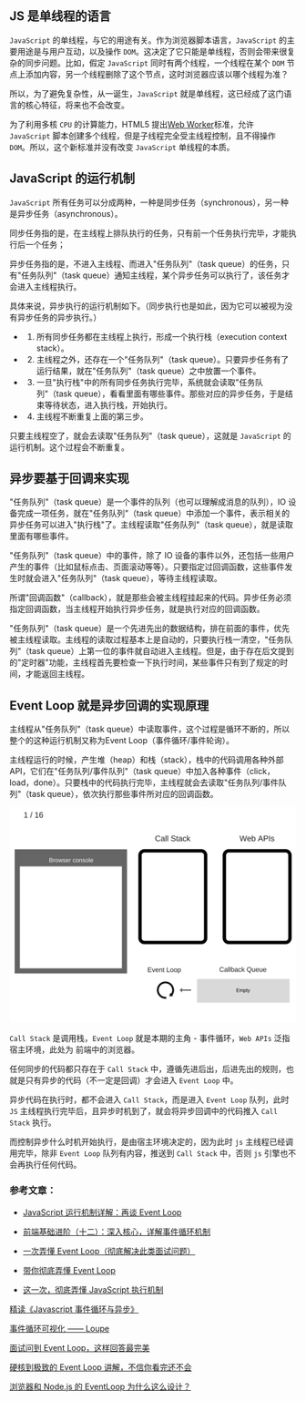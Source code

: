 ## JS 是单线程的语言

`JavaScript` 的单线程，与它的用途有关。作为浏览器脚本语言，`JavaScript` 的主要用途是与用户互动，以及操作 `DOM`。这决定了它只能是单线程，否则会带来很复杂的同步问题。比如，假定 `JavaScript` 同时有两个线程，一个线程在某个 `DOM` 节点上添加内容，另一个线程删除了这个节点，这时浏览器应该以哪个线程为准？

所以，为了避免复杂性，从一诞生，`JavaScript` 就是单线程，这已经成了这门语言的核心特征，将来也不会改变。

为了利用多核 `CPU` 的计算能力，HTML5 提出[Web Worker](http://www.ruanyifeng.com/blog/2018/07/web-worker.html)标准，允许 `JavaScript` 脚本创建多个线程，但是子线程完全受主线程控制，且不得操作 `DOM`。所以，这个新标准并没有改变 `JavaScript` 单线程的本质。

## JavaScript 的运行机制

`JavaScript` 所有任务可以分成两种，一种是同步任务（synchronous），另一种是异步任务（asynchronous）。

同步任务指的是，在主线程上排队执行的任务，只有前一个任务执行完毕，才能执行后一个任务；

异步任务指的是，不进入主线程、而进入"任务队列"（task queue）的任务，只有"任务队列"（task queue）通知主线程，某个异步任务可以执行了，该任务才会进入主线程执行。

具体来说，异步执行的运行机制如下。（同步执行也是如此，因为它可以被视为没有异步任务的异步执行。）

- 1. 所有同步任务都在主线程上执行，形成一个执行栈（execution context stack）。

- 2. 主线程之外，还存在一个"任务队列"（task queue）。只要异步任务有了运行结果，就在"任务队列"（task queue）之中放置一个事件。

- 3. 一旦"执行栈"中的所有同步任务执行完毕，系统就会读取"任务队列"（task queue），看看里面有哪些事件。那些对应的异步任务，于是结束等待状态，进入执行栈，开始执行。

- 4. 主线程不断重复上面的第三步。

只要主线程空了，就会去读取"任务队列"（task queue），这就是 `JavaScript` 的运行机制。这个过程会不断重复。

## 异步要基于回调来实现

"任务队列"（task queue）是一个事件的队列（也可以理解成消息的队列），IO 设备完成一项任务，就在"任务队列"（task queue）中添加一个事件，表示相关的异步任务可以进入"执行栈"了。主线程读取"任务队列"（task queue），就是读取里面有哪些事件。

"任务队列"（task queue）中的事件，除了 IO 设备的事件以外，还包括一些用户产生的事件（比如鼠标点击、页面滚动等等）。只要指定过回调函数，这些事件发生时就会进入"任务队列"（task queue），等待主线程读取。

所谓"回调函数"（callback），就是那些会被主线程挂起来的代码。异步任务必须指定回调函数，当主线程开始执行异步任务，就是执行对应的回调函数。

"任务队列"（task queue）是一个先进先出的数据结构，排在前面的事件，优先被主线程读取。主线程的读取过程基本上是自动的，只要执行栈一清空，"任务队列"（task queue）上第一位的事件就自动进入主线程。但是，由于存在后文提到的"定时器"功能，主线程首先要检查一下执行时间，某些事件只有到了规定的时间，才能返回主线程。

## Event Loop 就是异步回调的实现原理

主线程从"任务队列"（task queue）中读取事件，这个过程是循环不断的，所以整个的这种运行机制又称为Event Loop（事件循环/事件轮询）。

主线程运行的时候，产生堆（heap）和栈（stack），栈中的代码调用各种外部 API，它们在"任务队列/事件队列"（task queue）中加入各种事件（click，load，done）。只要栈中的代码执行完毕，主线程就会去读取"任务队列/事件队列"（task queue），依次执行那些事件所对应的回调函数。

![Event Loop 与 Call Stack、Web APIs 之间的关系](../images/EventLoop与CallStack&WebAPIs之间的关系.png)

`Call Stack` 是调用栈，`Event Loop` 就是本期的主角 - 事件循环，`Web APIs` 泛指宿主环境，此处为 前端中的浏览器。

任何同步的代码都只存在于 `Call Stack` 中，遵循先进后出，后进先出的规则，也就是只有异步的代码（不一定是回调）才会进入 `Event Loop` 中。

异步代码在执行时，都不会进入 `Call Stack`，而是进入 `Event Loop` 队列，此时 `JS` 主线程执行完毕后，且异步时机到了，就会将异步回调中的代码推入 `Call Stack` 执行。

而控制异步什么时机开始执行，是由宿主环境决定的，因为此时 `js` 主线程已经调用完毕，除非 `Event Loop` 队列有内容，推送到 `Call Stack` 中，否则 `js` 引擎也不会再执行任何代码。

### 参考文章：

- [JavaScript 运行机制详解：再谈 Event Loop](http://www.ruanyifeng.com/blog/2014/10/event-loop.html)

- [前端基础进阶（十二）：深入核心，详解事件循环机制](https://www.jianshu.com/p/12b9f73c5a4f)

- [一次弄懂 Event Loop（彻底解决此类面试问题）](https://juejin.im/post/5c3d8956e51d4511dc72c200)

- [带你彻底弄懂 Event Loop](https://segmentfault.com/a/1190000016278115)

- [这一次，彻底弄懂 JavaScript 执行机制](https://juejin.im/post/59e85eebf265da430d571f89)

[精读《Javascript 事件循环与异步》](https://github.com/ascoders/weekly/blob/master/%E5%89%8D%E6%B2%BF%E6%8A%80%E6%9C%AF/30.%E7%B2%BE%E8%AF%BB%E3%80%8AJavascript%20%E4%BA%8B%E4%BB%B6%E5%BE%AA%E7%8E%AF%E4%B8%8E%E5%BC%82%E6%AD%A5%E3%80%8B.md)

[事件循环可视化 —— Loupe](http://latentflip.com/loupe/?code=JC5vbignYnV0dG9uJywgJ2NsaWNrJywgZnVuY3Rpb24gb25DbGljaygpIHsKICAgIHNldFRpbWVvdXQoZnVuY3Rpb24gdGltZXIoKSB7CiAgICAgICAgY29uc29sZS5sb2coJ1lvdSBjbGlja2VkIHRoZSBidXR0b24hJyk7ICAgIAogICAgfSwgMjAwMCk7Cn0pOwoKY29uc29sZS5sb2coIkhpISIpOwoKc2V0VGltZW91dChmdW5jdGlvbiB0aW1lb3V0KCkgewogICAgY29uc29sZS5sb2coIkNsaWNrIHRoZSBidXR0b24hIik7Cn0sIDUwMDApOwoKY29uc29sZS5sb2coIldlbGNvbWUgdG8gbG91cGUuIik7!!!PGJ1dHRvbj5DbGljayBtZSE8L2J1dHRvbj4%3D)

[面试问到 Event Loop，这样回答最完美](https://mp.weixin.qq.com/s?__biz=MzUyNDYxNDAyMg==&mid=2247484694&idx=1&sn=af8a8f569082ec95256b793645bbff5e&chksm=fa2be5ffcd5c6ce9c2d975170e0eaff0a35263400529117a1fa3bffb2a62b9f28606310b9bc5&scene=126&&sessionid=1664420291#rd)

[硬核到极致的 Event Loop 讲解，不信你看完还不会](https://mp.weixin.qq.com/s?__biz=MzUyNDYxNDAyMg==&mid=2247488732&idx=1&sn=f941da4aa74213bc734db869f0070864&chksm=fa2bf435cd5c7d236000879eac59391a80757a18b97d8e782da8f3568e6146b1acb86d08a9e4&scene=126&&sessionid=1664519630#rd)

[浏览器和 Node.js 的 EventLoop 为什么这么设计？](https://mp.weixin.qq.com/s?__biz=MzUyNDYxNDAyMg==&mid=2247490404&idx=1&sn=7be9b60238123d03eeeafde428d7afc4&chksm=fa2bfb8dcd5c729be705f2c2ab6baefbfa3123a05807b988f7864164e2a736bfa4f4533e9cb7&scene=126&&sessionid=1664519600#rd)
